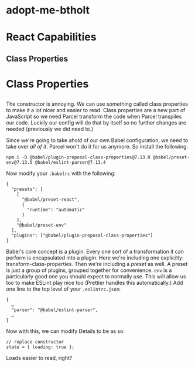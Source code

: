 # adopt-me-btholt

<h1>React Capabilities</h1>

<h2>Class Properties</h2>
<div class="lesson"><h1>Class Properties</h1><h2></h2><div class="lesson-content"><p>The constructor is annoying. We can use something called class properties to make it a lot nicer and easier to read. Class properties are a new part of JavaScript so we need Parcel transform the code when Parcel transpiles our code. Luckily our config will do that by itself so no further changes are needed (previously we did need to.)</p>
<p>Since we're going to take ahold of our own Babel configuration, we need to take over <em>all of it</em>. Parcel won't do it for us anymore. So install the following:</p>
<div class="gatsby-highlight" data-language="bash"><pre class="language-bash"><code class="language-bash"><span class="token function">npm</span> i -D @babel/plugin-proposal-class-properties@7.13.0 @babel/preset-env@7.13.5 @babel/eslint-parser@7.13.4</code></pre></div>
<p>Now modify your <code class="language-text">.babelrc</code> with the following:</p>
<div class="gatsby-highlight" data-language="json"><pre class="language-json"><code class="language-json"><span class="token punctuation">{</span>
  <span class="token property">"presets"</span><span class="token operator">:</span> <span class="token punctuation">[</span>
    <span class="token punctuation">[</span>
      <span class="token string">"@babel/preset-react"</span><span class="token punctuation">,</span>
      <span class="token punctuation">{</span>
        <span class="token property">"runtime"</span><span class="token operator">:</span> <span class="token string">"automatic"</span>
      <span class="token punctuation">}</span>
    <span class="token punctuation">]</span><span class="token punctuation">,</span>
    <span class="token string">"@babel/preset-env"</span>
  <span class="token punctuation">]</span><span class="token punctuation">,</span>
  <span class="token property">"plugins"</span><span class="token operator">:</span> <span class="token punctuation">[</span><span class="token string">"@babel/plugin-proposal-class-properties"</span><span class="token punctuation">]</span>
<span class="token punctuation">}</span></code></pre></div>
<p>Babel's core concept is a plugin. Every one sort of a transformation it can perform is encapsulated into a plugin. Here we're including one explicitly: transform-class-properties. Then we're including a <em>preset</em> as well. A preset is just a group of plugins, grouped together for convenience. <code class="language-text">env</code> is a particularly good one you should expect to normally use.
This will allow us too to make ESLint play nice too (Prettier handles this automatically.) Add one line to the top level of your <code class="language-text">.eslintrc.json</code>:</p>
<div class="gatsby-highlight" data-language="json"><pre class="language-json"><code class="language-json"><span class="token punctuation">{</span>
  …
  <span class="token property">"parser"</span><span class="token operator">:</span> <span class="token string">"@babel/eslint-parser"</span><span class="token punctuation">,</span>
  …
<span class="token punctuation">}</span></code></pre></div>
<p>Now with this, we can modify Details to be as so:</p>
<div class="gatsby-highlight" data-language="javascript"><pre class="language-javascript"><code class="language-javascript"><span class="token comment">// replace constructor</span>
state <span class="token operator">=</span> <span class="token punctuation">{</span> <span class="token literal-property property">loading</span><span class="token operator">:</span> <span class="token boolean">true</span> <span class="token punctuation">}</span><span class="token punctuation">;</span></code></pre></div>
<p>Loads easier to read, right?</p></div></div>